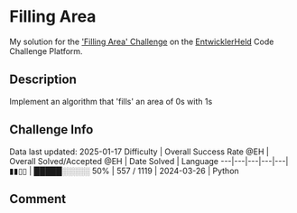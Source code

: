 # Filling Area

My solution for the ['Filling Area' Challenge](https://platform.entwicklerheld.de/challenge/filling-area?technology=Python) on the [EntwicklerHeld](https://platform.entwicklerheld.de/) Code Challenge Platform.

## Description
Implement an algorithm that 'fills' an area of 0s with 1s

## Challenge Info
Data last updated: 2025-01-17
Difficulty | Overall Success Rate @EH | Overall Solved/Accepted @EH | Date Solved | Language
---|---|---|---|---|
▮▮▯▯ | █████░░░░░ 50% | 557 / 1119 | 2024-03-26 | Python

## Comment

